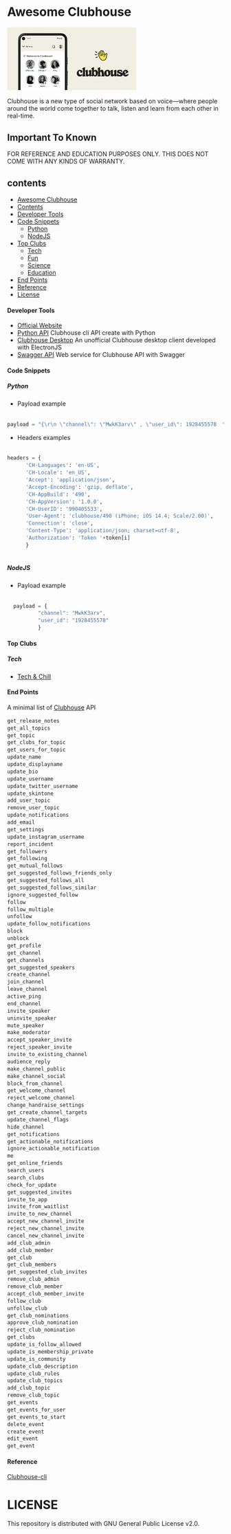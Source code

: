 # Awesome Clubhouse

<img src="screenshot.png" alt="clubhouse" width="300" />

Clubhouse is a new type of social network based on voice—where people around the world come together to talk, listen and learn from each other in real-time.

## Important To Known

FOR REFERENCE AND EDUCATION PURPOSES ONLY. THIS DOES NOT COME WITH ANY KINDS OF WARRANTY.

## contents


- [Awesome Clubhouse](#awesome-clubhouse)
- [Contents](#contents)
- [Developer Tools](#developer-tools)
- [Code Snippets](#code-snippets)
  - [Python](#python)
  - [NodeJS](#nodejs)
- [Top Clubs](#top-clubs)
  - [Tech](#tech)
  - [Fun](#fun)
  - [Science](#science)
  - [Education](#education)
- [End Points](#end-points)
- [Reference](#reference)
- [License](#license)



<!--start-->

#### Developer Tools

- [Official Website](https://www.clubhouse.com/)
- [Python API](https://github.com/stypr/clubhouse-py) Clubhouse cli API create with Python
- [Clubhouse Desktop](https://github.com/callmearta/clubhouse-desktop) An unofficial Clubhouse desktop client developed with ElectronJS
- [Swagger API](https://github.com/zhuowei/ClubhouseAPI) Web service for Clubhouse API with Swagger


#### Code Snippets

   ##### Python

   - Payload example


  ```python
  
  payload = "{\r\n \"channel\": \"MwkK3arv\" , \"user_id\": 1928455578  \r\n}"
  
  ````
  
   - Headers examples

  ```python
  
  headers = {
        'CH-Languages': 'en-US',
        'CH-Locale': 'en_US',
        'Accept': 'application/json',
        'Accept-Encoding': 'gzip, deflate',
        'CH-AppBuild': '490',
        'CH-AppVersion': '1.0.0',
        'CH-UserID': '990405533',
        'User-Agent': 'clubhouse/490 (iPhone; iOS 14.4; Scale/2.00)',
        'Connection': 'close',
        'Content-Type': 'application/json; charset=utf-8',
        'Authorization': 'Token '+token[i]
        }
        
  ```
 
   ##### NodeJS
  
   - Payload example
   
   
  ```javascript
   
    payload = { 
            "channel": "MwkK3arv",
            "user_id": "1928455578"
            }
  ```
  

#### Top Clubs

  ##### Tech
    
   - [Tech & Chill](https://www.clubhouse.com/club/techchill)
    

#### End Points

A minimal list of [Clubhouse](https://clubhouse.com) API

```bash
get_release_notes
get_all_topics
get_topic
get_clubs_for_topic
get_users_for_topic
update_name
update_displayname
update_bio
update_username
update_twitter_username
update_skintone
add_user_topic
remove_user_topic
update_notifications
add_email
get_settings
update_instagram_username
report_incident
get_followers
get_following
get_mutual_follows
get_suggested_follows_friends_only
get_suggested_follows_all
get_suggested_follows_similar
ignore_suggested_follow
follow
follow_multiple
unfollow
update_follow_notifications
block
unblock
get_profile
get_channel
get_channels
get_suggested_speakers
create_channel
join_channel
leave_channel
active_ping
end_channel
invite_speaker
uninvite_speaker
mute_speaker
make_moderator
accept_speaker_invite
reject_speaker_invite
invite_to_existing_channel
audience_reply
make_channel_public
make_channel_social
block_from_channel
get_welcome_channel
reject_welcome_channel
change_handraise_settings
get_create_channel_targets
update_channel_flags
hide_channel
get_notifications
get_actionable_notifications
ignore_actionable_notification
me
get_online_friends
search_users
search_clubs
check_for_update
get_suggested_invites
invite_to_app
invite_from_waitlist
invite_to_new_channel
accept_new_channel_invite
reject_new_channel_invite
cancel_new_channel_invite
add_club_admin
add_club_member
get_club
get_club_members
get_suggested_club_invites
remove_club_admin
remove_club_member
accept_club_member_invite
follow_club
unfollow_club
get_club_nominations
approve_club_nomination
reject_club_nomination
get_clubs
update_is_follow_allowed
update_is_membership_private
update_is_community
update_club_description
update_club_rules
update_club_topics
add_club_topic
remove_club_topic
get_events
get_events_for_user
get_events_to_start
delete_event
create_event
edit_event
get_event 

```

#### Reference

[Clubhouse-cli](https://github.com/ehsanghaffarii/clubhouse-cli)


# LICENSE

This repository is distributed with GNU General Public License v2.0.

